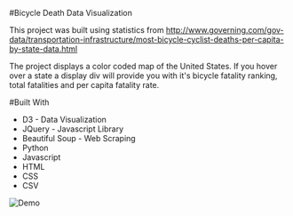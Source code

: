 #Bicycle Death Data Visualization

This project was built using statistics from http://www.governing.com/gov-data/transportation-infrastructure/most-bicycle-cyclist-deaths-per-capita-by-state-data.html

The project displays a color coded map of the United States.  If you hover over a state a display div will provide you with it's bicycle fatality ranking, total fatalities and per capita fatality rate.  





#Built With

* D3 - Data Visualization 
* JQuery - Javascript Library
* Beautiful Soup - Web Scraping
* Python
* Javascript
* HTML
* CSS
* CSV



![Demo](https://cloud.githubusercontent.com/assets/10001990/22867529/dc2cf598-f13e-11e6-9426-f2befbc663c2.gif)



